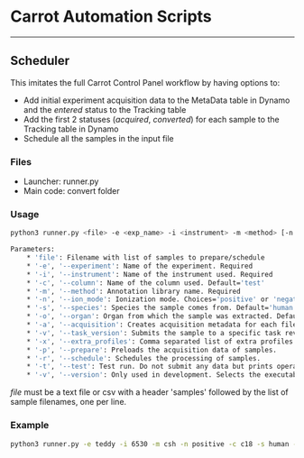 # Carrot Automation Scripts

---
## Scheduler
This imitates the full Carrot Control Panel workflow by having options to:
- Add initial experiment acquisition data to the MetaData table in Dynamo and the _entered_ status to the Tracking table
- Add the first 2 statuses (_acquired_, _converted_) for each sample to the Tracking table in Dynamo
- Schedule all the samples in the input file

### Files
- Launcher: runner.py
- Main code: convert folder

### Usage
```bash
python3 runner.py <file> -e <exp_name> -i <instrument> -m <method> [-n <ion-mode>] [-c <column>] [-s <specie>] [-o <organ>] [-x <profile>] [-a] [-p] [-r] [-t]

Parameters:
    * 'file': Filename with list of samples to prepare/schedule
    * '-e', '--experiment': Name of the experiment. Required
    * '-i', '--instrument': Name of the instrument used. Required
    * '-c', '--column': Name of the column used. Default='test'
    * '-m', '--method': Annotation library name. Required
    * '-n', '--ion_mode': Ionization mode. Choices='positive' or 'negative' - Default='positive'
    * '-s', '--species': Species the sample comes from. Default='human'
    * '-o', '--organ': Organ from which the sample was extracted. Default='plasma'
    * '-a', '--acquisition': Creates acquisition metadata for each file.
    * '-v', '--task_version': Submits the sample to a specific task revision. Default='86'
    * '-x', '--extra_profiles': Comma separated list of extra profiles to pass to springboot.
    * '-p', '--prepare': Preloads the acquisition data of samples.
    * '-r', '--schedule': Schedules the processing of samples.
    * '-t', '--test': Test run. Do not submit any data but prints operations.
    * '-v', '--version': Only used in development. Selects the executable version to run.
```

_file_ must be a text file or csv with a header 'samples' followed by the list of sample filenames, one per line.

### Example
```bash
python3 runner.py -e teddy -i 6530 -m csh -n positive -c c18 -s human -o plasma -p -a -r /home/user/docs/samples.txt
```